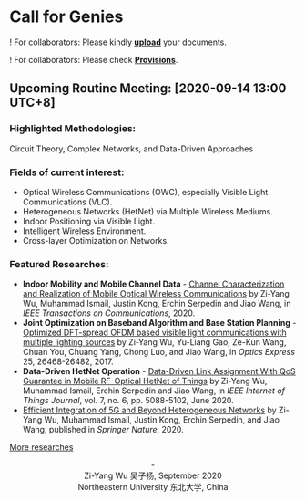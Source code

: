 # Call for Genies
! For collaborators: Please kindly [**upload**](https://github.com/aladdin-neu/Meeting-Documents) your documents. 

! For collaborators: Please check [**Provisions**](https://github.com/aladdin-neu/Meeting-Documents/blob/master/%E6%9A%82%E8%A1%8C%E8%A7%84%E5%AE%9A.md).

## Upcoming Routine Meeting: [2020-09-14 13:00 UTC+8]

### Highlighted Methodologies:
Circuit Theory, Complex Networks, and Data-Driven Approaches

### Fields of current interest:
- Optical Wireless Communications (OWC), especially Visible Light Communications (VLC).
- Heterogeneous Networks (HetNet) via Multiple Wireless Mediums.
- Indoor Positioning via Visible Light.
- Intelligent Wireless Environment.
- Cross-layer Optimization on Networks.

### Featured Researches:
- **Indoor Mobility and Mobile Channel Data** - [Channel Characterization and Realization of Mobile Optical Wireless Communications](https://ieeexplore.ieee.org/abstract/document/9140033) by Zi-Yang Wu, Muhammad Ismail, Justin Kong, Erchin Serpedin and Jiao Wang, in _IEEE Transactions on Communications_, 2020.
- **Joint Optimization on Baseband Algorithm and Base Station Planning** - [Optimized DFT-spread OFDM based visible light communications with multiple lighting sources](https://www.osapublishing.org/oe/abstract.cfm?uri=oe-25-22-26468) by Zi-Yang Wu, Yu-Liang Gao, Ze-Kun Wang, Chuan You, Chuang Yang, Chong Luo, and Jiao Wang, in _Optics Express_ 25, 26468-26482, 2017.
- **Data-Driven HetNet Operation** - [Data-Driven Link Assignment With QoS Guarantee in Mobile RF-Optical HetNet of Things](https://ieeexplore.ieee.org/stamp/stamp.jsp?tp=&arnumber=9007356&isnumber=9115800) by Zi-Yang Wu, Muhammad Ismail, Erchin Serpedin and Jiao Wang, in _IEEE Internet of Things Journal_, vol. 7, no. 6, pp. 5088-5102, June 2020.
- [Efficient Integration of 5G and Beyond Heterogeneous Networks](https://link.springer.com/book/10.1007%2F978-981-15-6938-8) by Zi-Yang Wu, Muhammad Ismail, Justin Kong, Erchin Serpedin, and Jiao Wang, published in _Springer Nature_, 2020.

[More researches](https://scholar.google.com.hk/citations?user=BDEsGscAAAAJ&hl=zh-CN)

<center> - </center>

<center>Zi-Yang Wu 吴子扬, September 2020</center>

<center>Northeastern University 东北大学, China</center>
